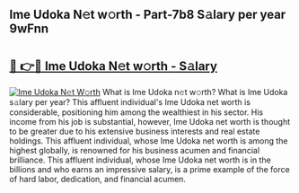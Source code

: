 ## Ime Udoka N𝚎t w𝚘rth - Part-7b8 S𝚊lary per year 9wFnn

# <h2><a href="http://gc15doe.nevu.top/?p=Ime+Udoka">🔗 👉🔴 Ime Udoka N𝚎t w𝚘rth - S𝚊lary</a></h2>

[![Ime Udoka N𝚎t W𝚘rth](https://i.imgur.com/Oavwk0R.jpeg)](http://gc15doe.nevu.top/?p=Ime+Udoka)
What is Ime Udoka n𝚎t w𝚘rth? What is Ime Udoka s𝚊lary per year?
This affluent individual's Ime Udoka net worth is considerable, positioning him among the wealthiest in his sector. His income from his job is substantial, however, Ime Udoka net worth is thought to be greater due to his extensive business interests and real estate holdings. This affluent individual, whose Ime Udoka net worth is among the highest globally, is renowned for his business acumen and financial brilliance. This affluent individual, whose Ime Udoka net worth is in the billions and who earns an impressive salary, is a prime example of the force of hard labor, dedication, and financial acumen.
